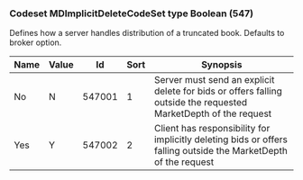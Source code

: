 ### Codeset MDImplicitDeleteCodeSet type Boolean (547)

Defines how a server handles distribution of a truncated book. Defaults to broker option.

| Name | Value | Id     | Sort | Synopsis                                                                                                        |
|------|-------|--------|------|-----------------------------------------------------------------------------------------------------------------|
| No   | N     | 547001 | 1    | Server must send an explicit delete for bids or offers falling outside the requested MarketDepth of the request |
| Yes  | Y     | 547002 | 2    | Client has responsibility for implicitly deleting bids or offers falling outside the MarketDepth of the request |

